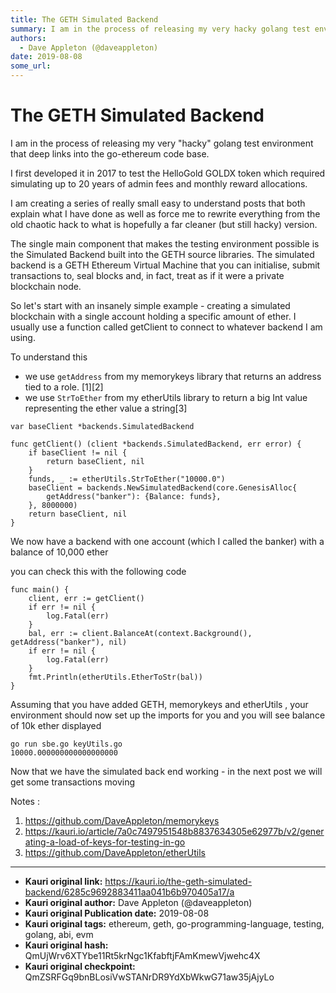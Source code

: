 ```yaml
---
title: The GETH Simulated Backend
summary: I am in the process of releasing my very hacky golang test environment that deep links into the go-ethereum code base. I first developed it in 2017 to test the HelloGold GOLDX token which required simulating up to 20 years of admin fees and monthly reward allocations. I am creating a series of really small easy to understand posts that both explain what I have done as well as force me to rewrite everything from the old chaotic hack to what is hopefully a far cleaner (but still hacky) version. Th
authors:
  - Dave Appleton (@daveappleton)
date: 2019-08-08
some_url: 
---
```


# The GETH Simulated Backend


I am in the process of releasing my very "hacky" golang test environment that deep links into the go-ethereum  code base.

I first developed it in 2017 to test the HelloGold GOLDX token which required simulating up to 20 years of admin fees and monthly reward allocations. 

I am creating a series of really small easy to understand posts that both explain what I have done as well as force me to rewrite everything from the old chaotic hack to what is hopefully a far cleaner (but still hacky) version.

The single main component that makes the testing environment possible is the Simulated Backend built into the GETH source libraries. The simulated backend is a GETH Ethereum Virtual Machine that you can initialise, submit transactions to, seal blocks and, in fact, treat as if it were a private blockchain node.

So let's start with an insanely simple example - creating a simulated blockchain with a single account holding a specific amount of ether. I usually use a function called getClient to connect to whatever backend I am using.

To understand this 

- we use `getAddress` from my memorykeys library that returns an address tied to a role. [1][2]
- we use `StrToEther` from my etherUtils library to return a big Int value representing the ether value a string[3]

```
var baseClient *backends.SimulatedBackend

func getClient() (client *backends.SimulatedBackend, err error) {
	if baseClient != nil {
		return baseClient, nil
	}
	funds, _ := etherUtils.StrToEther("10000.0")
	baseClient = backends.NewSimulatedBackend(core.GenesisAlloc{
		getAddress("banker"): {Balance: funds},
	}, 8000000)
	return baseClient, nil
}
```

We now have a backend with one account (which I called the banker) with a balance of 10,000 ether

you can check this with the following code

```
func main() {
	client, err := getClient()
	if err != nil {
		log.Fatal(err)
	}
	bal, err := client.BalanceAt(context.Background(), getAddress("banker"), nil)
	if err != nil {
		log.Fatal(err)
	}
	fmt.Println(etherUtils.EtherToStr(bal))
}
```
Assuming that you have added GETH, memorykeys and etherUtils , your environment should now set up the imports for you and you will see balance of 10k ether displayed

```
go run sbe.go keyUtils.go 
10000.000000000000000000
```

Now that we have the simulated back end working - in the next post we will get some transactions moving

Notes :

1. https://github.com/DaveAppleton/memorykeys
2. https://kauri.io/article/7a0c7497951548b8837634305e62977b/v2/generating-a-load-of-keys-for-testing-in-go
3. https://github.com/DaveAppleton/etherUtils




---

- **Kauri original link:** https://kauri.io/the-geth-simulated-backend/6285c9692883411aa041b6b970405a17/a
- **Kauri original author:** Dave Appleton (@daveappleton)
- **Kauri original Publication date:** 2019-08-08
- **Kauri original tags:** ethereum, geth, go-programming-language, testing, golang, abi, evm
- **Kauri original hash:** QmUjWrv6XTYbe11Rt5krNgc1KfabftjFAmKmewVjwehc4X
- **Kauri original checkpoint:** QmZSRFGq9bnBLosiVwSTANrDR9YdXbWkwG71aw35jAjyLo



